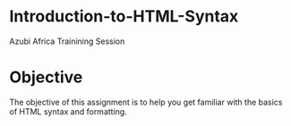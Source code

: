 # Introduction-to-HTML-Syntax
Azubi Africa Trainining Session

# Objective
The objective of this assignment is to help you get familiar with the basics of HTML syntax and formatting.

